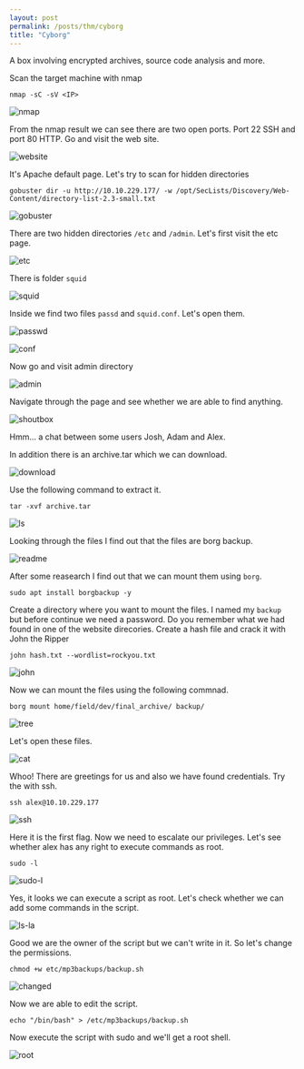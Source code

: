 ```yaml
---
layout: post
permalink: /posts/thm/cyborg
title: "Cyborg"
---
```


A box involving encrypted archives, source code analysis and more. <br/>

Scan the target machine with nmap

```
nmap -sC -sV <IP>
```

![nmap](/assets/images/thm/cyborg/nmap.png)

From the nmap result we can see there are two open ports. Port 22 SSH and port 80 HTTP. Go and visit the web site.

![website](/assets/images/thm/cyborg/website.png)

It's Apache default page. Let's try to scan for hidden directories

```
gobuster dir -u http://10.10.229.177/ -w /opt/SecLists/Discovery/Web-Content/directory-list-2.3-small.txt
```

![gobuster](/assets/images/thm/cyborg/gobuster.png)

There are two hidden directories `/etc` and `/admin`. Let's first visit the etc page.

![etc](/assets/images/thm/cyborg/etc.png)

There is folder `squid` 

![squid](/assets/images/thm/cyborg/squid.png)

Inside we find two files `passd` and `squid.conf`. Let's open them.

![passwd](/assets/images/thm/cyborg/passwd.png)

![conf](/assets/images/thm/cyborg/conf.png)

Now go and visit admin directory

![admin](/assets/images/thm/cyborg/admin.png)

Navigate through the page and see whether we are able to find anything.

![shoutbox](/assets/images/thm/cyborg/shoutbox.png)

Hmm... a chat between some users Josh, Adam and Alex. <br/>

In addition there is an archive.tar which we can download.

![download](/assets/images/thm/cyborg/download.png)

Use the following command to extract it.

```
tar -xvf archive.tar 
```

![ls](/assets/images/thm/cyborg/ls.png)

Looking through the files I find out that the files are borg backup.

![readme](/assets/images/thm/cyborg/readme.png)

After some reasearch I find out that we can mount them using `borg`. 

```
sudo apt install borgbackup -y
```

Create a directory where you want to mount the files. I named my `backup` but before continue we need a password. Do you remember what we had found in one of the website direcories. Create a hash file and crack it with John the Ripper

```
john hash.txt --wordlist=rockyou.txt
```

![john](/assets/images/thm/cyborg/john.png)

Now we can mount the files using the following commnad.

```
borg mount home/field/dev/final_archive/ backup/
```

![tree](/assets/images/thm/cyborg/tree.png)

Let's open these files.

![cat](/assets/images/thm/cyborg/cat.png)

Whoo! There are greetings for us and also we have found credentials. Try the with ssh.

```
ssh alex@10.10.229.177
```

![ssh](/assets/images/thm/cyborg/ssh.png)

Here it is the first flag. Now we need to escalate our privileges. Let's see whether alex has any right to execute commands as root.

```
sudo -l
```

![sudo-l](/assets/images/thm/cyborg/sudo-l.png)

Yes, it looks we can execute a script as root. Let's check whether we can add some commands in the script.

![ls-la](/assets/images/thm/cyborg/ls-la.png)

Good we are the owner of the script but we can't write in it. So let's change the permissions.

```
chmod +w etc/mp3backups/backup.sh
```

![changed](/assets/images/thm/cyborg/changed.png)

Now we are able to edit the script. 

```
echo "/bin/bash" > /etc/mp3backups/backup.sh
```

Now execute the script with sudo and we'll get a root shell.

![root](/assets/images/thm/cyborg/root.png)

